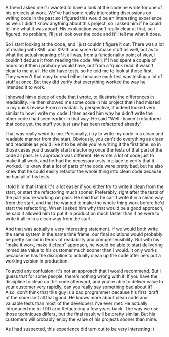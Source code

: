 A friend asked me if i wanted to have a look at the code he wrote for one of his projects at work. We've had some really interesting discussions on writing code in the past so i figured this would be an interesting experience as well.  I didn't know anything about this project, so i asked him if he could tell me what it was about.  His explanation wasn't really clear at first, so i figured: no problem, i'll just look over the code and it'll tell me what it does.

So i start looking at the code, and i just couldn't figure it out.  There was a lot of dealing with XML and XPath and some database stuff as well, but as to what the actual meaning of it all was, from a functionality point of view, i couldn't deduce it from reading the code.  Well, if i had spent a couple of hours on it then i probably would have, but from a 'quick read' it wasn't clear to me at all.  He did have tests, so he told me to look at those first.  They weren't that easy to read either because each test was testing a lot of stuff at once.  But they did verify that everything worked the way he intended it to work.

I showed him a piece of code that i wrote, to illustrate the differences in readability. He then showed me some code in his project that i had missed in my quick review.  From a readability perspective, it indeed looked very similar to how i write my code.  I then asked him why he didn't write the other code i had seen earlier in that way. He said "Well i haven't refactored that code yet, the stuff you just saw has been refactored already".  

That was really weird to me.  Personally, i try to write my code in a clean and readable manner from the start.  Obviously, you can't do everything as clean and readable as you'd like it to be while you're writing it the first time, so in those cases you'd usually start refactoring once the tests of that part of the code all pass.  His approach was different.  He wrote a lot of code just to make it all work, and he had the necessary tests in place to verify that it worked.  He knew that a lot of parts of the code were pretty bad, but he also knew that he could easily refactor the whole thing into clean code because he had all of his tests.

I told him that i think it's a lot easier if you either try to write it clean from the start, or start the refactoring much sooner.  Preferably, right after the tests of the part you're working on pass.  He said that he can't write it in a clean way from the start, and that he wanted to make the whole thing work before he'd start the refactoring.  When i asked him why that would be a good approach, he said it allowed him to put it in production much faster than if he were to write it all in in a clean way from the start.

And that was actually a very interesting statement. If we would both write the same system in the same time frame, our final solutions would probably be pretty similar in terms of readability and comprehensibility.  But with his "make it work, make it clean" approach, he would be able to start delivering immediate value to his customer much sooner than i would.  It only works because he has the discipline to actually clean up the code after he's put a working version in production.  

To avoid any confusion: it's not an approach that i would recommend. But i guess that for some people, there's nothing wrong with it.  If you have the discipline to clean up the code afterward, and you're able to deliver value to your customer very rapidly, can you really say something bad about it?  Also, don't think that this guy is a bad programmer because his first 'draft' of the code isn't all that good.  He knows more about clean code and valuable tests than most of the developers i've ever met.  He actually introduced me to TDD and Refactoring a few years back.  The way we use those techniques differs, but the final result will be pretty similar.  But his customers will probably enjoy the value of his projects sooner than mine.

As i had suspected, this experience did turn out to be very interesting :)